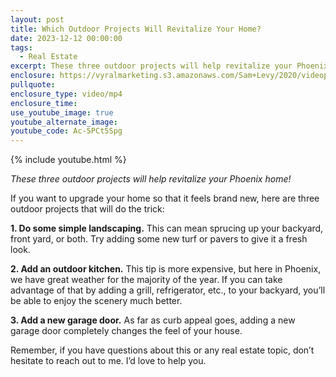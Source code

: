 ```yaml
---
layout: post
title: Which Outdoor Projects Will Revitalize Your Home?
date: 2023-12-12 00:00:00
tags:
  - Real Estate
excerpt: These three outdoor projects will help revitalize your Phoenix home.
enclosure: https://vyralmarketing.s3.amazonaws.com/Sam+Levy/2020/videoplayback+(1).mp4
pullquote:
enclosure_type: video/mp4
enclosure_time:
use_youtube_image: true
youtube_alternate_image:
youtube_code: Ac-5PCt5Spg
---
```

{% include youtube.html %}

*These three outdoor projects will help revitalize your Phoenix home!*

If you want to upgrade your home so that it feels brand new, here are three outdoor projects that will do the trick:

**1\. Do some simple landscaping.** This can mean sprucing up your backyard, front yard, or both. Try adding some new turf or pavers to give it a fresh look.&nbsp;

**2\. Add an outdoor kitchen.** This tip is more expensive, but here in Phoenix, we have great weather for the majority of the year. If you can take advantage of that by adding a grill, refrigerator, etc., to your backyard, you’ll be able to enjoy the scenery much better.&nbsp;

**3\. Add a new garage door.** As far as curb appeal goes, adding a new garage door completely changes the feel of your house.&nbsp;

Remember, if you have questions about this or any real estate topic, don’t hesitate to reach out to me. I’d love to help you.